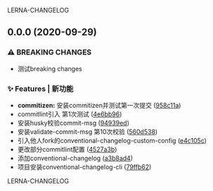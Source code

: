 LERNA-CHANGELOG
## 0.0.0 (2020-09-29)


### ⚠ BREAKING CHANGES

* 测试breaking changes

### ✨ Features | 新功能

* **commitizen:** 安装commitizen并测试第一次提交 ([958c11a](https://github.com/qinzhiwei1993/lerna-changelog/commit/958c11a1f06c48d97bac208254ae7be7f761ab01))
* commitlint引入 第1次测试 ([4e6bb96](https://github.com/qinzhiwei1993/lerna-changelog/commit/4e6bb96476e0cf5195d50bbbd00f6ac56b695f24))
* 安装husky校验commit-msg ([94939ed](https://github.com/qinzhiwei1993/lerna-changelog/commit/94939eda024979ed03d8409fcacc207d04812644))
* 安装validate-commit-msg 第10次校验 ([560d538](https://github.com/qinzhiwei1993/lerna-changelog/commit/560d5384a9f76e10141b5202486da479b09e8ad5))
* 引入他人fork的conventional-changelog-custom-config ([e4c105c](https://github.com/qinzhiwei1993/lerna-changelog/commit/e4c105c493216467009a35cc2933ba52b7897b3d))
* 更改部分commitlint配置 ([4527a3b](https://github.com/qinzhiwei1993/lerna-changelog/commit/4527a3b9008f50b21deff250be49aea0624e8dfa))
* 添加conventional-changelog ([a3b8ad4](https://github.com/qinzhiwei1993/lerna-changelog/commit/a3b8ad46d8dd4ef81789a0aa414ac58da60b7ec1))
* 项目安装conventional-changelog-cli ([79ffb62](https://github.com/qinzhiwei1993/lerna-changelog/commit/79ffb62890b194fb21754496b4168f1cf1afdfbe))

LERNA-CHANGELOG
